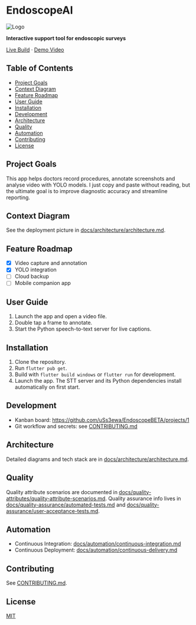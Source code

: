 # EndoscopeAI

![Logo](docs/logo.png)

**Interactive support tool for endoscopic surveys**

[Live Build](https://github.com/uSs3ewa/EndoscopeBETA/releases/latest) · [Demo Video](https://youtu.be/dQw4w9WgXcQ)

## Table of Contents
- [Project Goals](#project-goals)
- [Context Diagram](#context-diagram)
- [Feature Roadmap](#feature-roadmap)
- [User Guide](#user-guide)
- [Installation](#installation)
- [Development](#development)
- [Architecture](#architecture)
- [Quality](#quality)
- [Automation](#automation)
- [Contributing](#contributing)
- [License](#license)

## Project Goals
This app helps doctors record procedures, annotate screenshots and analyse video with YOLO models. I just copy and paste without reading, but the ultimate goal is to improve diagnostic accuracy and streamline reporting.

## Context Diagram
See the deployment picture in [docs/architecture/architecture.md](docs/architecture/architecture.md).

## Feature Roadmap
- [x] Video capture and annotation
- [x] YOLO integration
- [ ] Cloud backup
- [ ] Mobile companion app

## User Guide
1. Launch the app and open a video file.
2. Double tap a frame to annotate.
3. Start the Python speech-to-text server for live captions.

## Installation
1. Clone the repository.
2. Run `flutter pub get`.
3. Build with `flutter build windows` or `flutter run` for development.
4. Launch the app. The STT server and its Python dependencies
   install automatically on first start.

## Development
- Kanban board: <https://github.com/uSs3ewa/EndoscopeBETA/projects/1>
- Git workflow and secrets: see [CONTRIBUTING.md](CONTRIBUTING.md)

## Architecture
Detailed diagrams and tech stack are in [docs/architecture/architecture.md](docs/architecture/architecture.md).

## Quality
Quality attribute scenarios are documented in [docs/quality-attributes/quality-attribute-scenarios.md](docs/quality-attributes/quality-attribute-scenarios.md).
Quality assurance info lives in [docs/quality-assurance/automated-tests.md](docs/quality-assurance/automated-tests.md) and [docs/quality-assurance/user-acceptance-tests.md](docs/quality-assurance/user-acceptance-tests.md).

## Automation
- Continuous Integration: [docs/automation/continuous-integration.md](docs/automation/continuous-integration.md)
- Continuous Deployment: [docs/automation/continuous-delivery.md](docs/automation/continuous-delivery.md)

## Contributing
See [CONTRIBUTING.md](CONTRIBUTING.md).

## License
[MIT](LICENSE)
